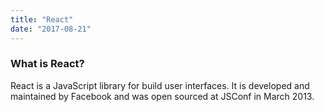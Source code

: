 ```yaml
---
title: "React"
date: "2017-08-21"
---
```


### What is React?

React is a JavaScript library for build user interfaces. It is developed and maintained by Facebook and was open sourced at JSConf in March 2013.
